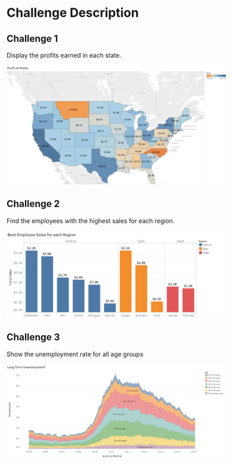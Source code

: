 # Challenge Description

## Challenge 1 ##
Display the profits earned in each state.

<img src="Challenge 1/chart.png">


## Challenge 2 ##
Find the employees with the highest sales for each region.

<img src="Challenge 2/chart.png">


## Challenge 3 ##
Show the unemployment rate for all age groups

<img src="Challenge 3/chart.png">
